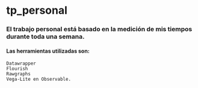 # tp_personal

### El trabajo personal está basado en la medición de mis tiempos durante toda una semana.

#### Las herramientas utilizadas son: 
    Datawrapper
    Flourish
    Rawgraphs
    Vega-Lite en Observable.
